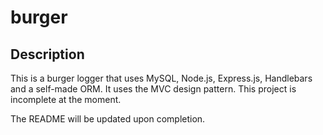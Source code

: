 # burger

## Description
This is a burger logger that uses MySQL, Node.js, Express.js, Handlebars and a self-made ORM. It uses the MVC design pattern. This project is incomplete at the moment.

The README will be updated upon completion.
